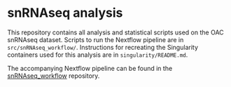 # snRNAseq analysis 

This repository contains all analysis and statistical scripts used on the OAC snRNAseq dataset. Scripts to run the Nextflow pipeline are in `src/snRNAseq_workflow/`. Instructions for recreating the Singularity containers used for this analysis are in `singularity/README.md`. 

The accompanying Nextflow pipeline can be found in the [snRNAseq_workflow](github.com/alextidd/snRNAseq_workflow) repository.